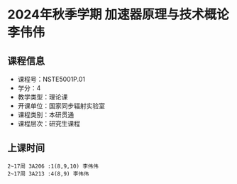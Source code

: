 # 2024年秋季学期 加速器原理与技术概论 李伟伟






## 课程信息

- 课程号：NSTE5001P.01
- 学分：4
- 教学类型：理论课
- 开课单位：国家同步辐射实验室
- 课程类别：本研贯通
- 课程层次：研究生课程

## 上课时间

```
2~17周 3A206 :1(8,9,10) 李伟伟
2~17周 3A213 :4(8,9) 李伟伟
```

